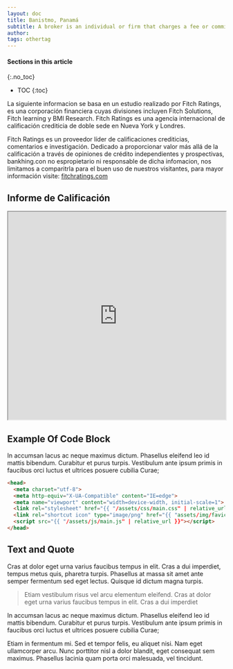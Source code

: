 ```yaml
---
layout: doc
title: Banistmo, Panamá
subtitle: A broker is an individual or firm that charges a fee or commission for executing buy and sell orders submitted by an investor. A broker also refers to the role of a firm when it acts as an agent for a customer and charges the customer a commission for its services.
author:
tags: othertag
---
```


#### Sections in this article
{:.no_toc}
* TOC
{:toc}

La siguiente informacion se basa en un estudio realizado por Fitch Ratings, es una corporación financiera cuyas divisiones incluyen Fitch Solutions, Fitch learning y BMI Research. Fitch Ratings es una agencia internacional de calificación crediticia de doble sede en Nueva York y Londres.

Fitch Ratings es un proveedor líder de calificaciones crediticias, comentarios e investigación. Dedicado a proporcionar valor más allá de la calificación a través de opiniones de crédito independientes y prospectivas, bankhing.con no espropietario ni responsable de dicha infomacion, nos limitamos a comparitrla para el buen uso de nuestros visitantes, para mayor información visite: [fitchratings.com](https://www.fitchratings.com)

## Informe de Calificación

<iframe src="https://drive.google.com/file/d/1JsMLAHXBFV6lfH76oTUyfgNr-C8vRgUQ/preview" width="100%" height="480"></iframe>


## Example Of Code Block
In accumsan lacus ac neque maximus dictum. Phasellus eleifend leo id mattis bibendum. Curabitur et purus turpis. Vestibulum ante ipsum primis in faucibus orci luctus et ultrices posuere cubilia Curae;

```html
<head>
  <meta charset="utf-8">
  <meta http-equiv="X-UA-Compatible" content="IE=edge">
  <meta name="viewport" content="width=device-width, initial-scale=1">
  <link rel="stylesheet" href="{{ "/assets/css/main.css" | relative_url }}">
  <link rel="shortcut icon" type="image/png" href="{{ "assets/img/favicon.png" | relative_url }}" >
  <script src="{{ "/assets/js/main.js" | relative_url }}"></script>
</head>
```

## Text and Quote
Cras at dolor eget urna varius faucibus tempus in elit. Cras a dui imperdiet, tempus metus quis, pharetra turpis. Phasellus at massa sit amet ante semper fermentum sed eget lectus. Quisque id dictum magna turpis.

> Etiam vestibulum risus vel arcu elementum eleifend. Cras at dolor eget urna varius faucibus tempus in elit. Cras a dui imperdiet

In accumsan lacus ac neque maximus dictum. Phasellus eleifend leo id mattis bibendum. Curabitur et purus turpis. Vestibulum ante ipsum primis in faucibus orci luctus et ultrices posuere cubilia Curae;

Etiam in fermentum mi. Sed et tempor felis, eu aliquet nisi. Nam eget ullamcorper arcu. Nunc porttitor nisl a dolor blandit, eget consequat sem maximus. Phasellus lacinia quam porta orci malesuada, vel tincidunt.

